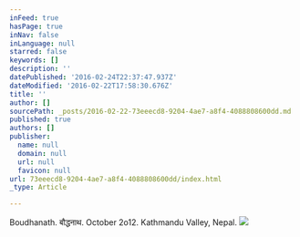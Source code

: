 ```yaml
---
inFeed: true
hasPage: true
inNav: false
inLanguage: null
starred: false
keywords: []
description: ''
datePublished: '2016-02-24T22:37:47.937Z'
dateModified: '2016-02-22T17:58:30.676Z'
title: ''
author: []
sourcePath: _posts/2016-02-22-73eeecd8-9204-4ae7-a8f4-4088808600dd.md
published: true
authors: []
publisher:
  name: null
  domain: null
  url: null
  favicon: null
url: 73eeecd8-9204-4ae7-a8f4-4088808600dd/index.html
_type: Article

---
```

Boudhanath. बौद्धनाथ. October 2o12\. Kathmandu Valley, Nepal.
![](https://the-grid-user-content.s3-us-west-2.amazonaws.com/92cbf9d7-80d0-48b6-bc13-ee7529e52932.jpg)